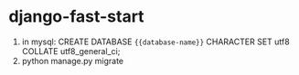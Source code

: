 # django-fast-start

1. in mysql: CREATE DATABASE `{{database-name}}` CHARACTER SET utf8 COLLATE utf8_general_ci;
2. python manage.py migrate
